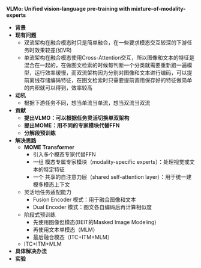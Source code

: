 **VLMo: Unified vision-language pre-training with mixture-of-modality-experts**

- **背景**
- **现有问题**
  - 双流架构在融合模态时只是简单融合，在一些要求模态交互较深的下游任务时效果较差(如VR)
  - 单流架构在融合模态使用Cross-Attention交互，所以图像和文本的特征是混合在一起的，在做图文检索的时候每判断一个分类就需要重新跑一遍模型，运行效率缓慢，而双流架构因为分别对图像和文本进行编码，可以提前离线存储编码特征，在图文检索时只需要提前调用保存好的特征做简单的内积就可以得到，效率较高
- **动机**
  - 根据下游任务不同，想当单流当单流，想当双流当双流
- **贡献**
  - **提出VLMO：可以根据任务灵活切换单双架构**
  - **提出MOME：用不同的专家模块代替FFN**
  - **分解段预训练**
- **解决思路**
  - **MOME Transformer**
    - 引入多个模态专家代替FFN
    - 一组 模态专属专家模块（modality-specific experts）：处理视觉或文本的特定特征
    - 一个 共享的自注意力层（shared self-attention layer）：用于统一建模多模态上下文
  - 灵活地任务适配能力
    - Fusion Encoder 模式：用于融合图像和文本
    - Dual Encoder 模式：图文各自编码后再计算相似度
  - 阶段式预训练
    - 先使用图像但模态(BEIT的Masked Image Modeling)
    - 再使用文本单模态（MLM）
    - 最后融合模态（ITC+ITM+MLM）
  - ITC+ITM+MLM
- **具体解决办法**
- **实验**